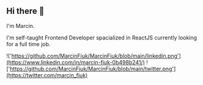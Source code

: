 ## Hi there 👋

 I'm Marcin.
 
 I'm self-taught Frontend Developer spacialized in ReactJS currently looking for a full time job.
 
 !['https://github.com/MarcinFiuk/MarcinFiuk/blob/main/linkedin.png'](https://www.linkedin.com/in/marcin-fiuk-0b498b241/)
 !['https://github.com/MarcinFiuk/MarcinFiuk/blob/main/twitter.png'](https://twitter.com/marcin_fiuk)

